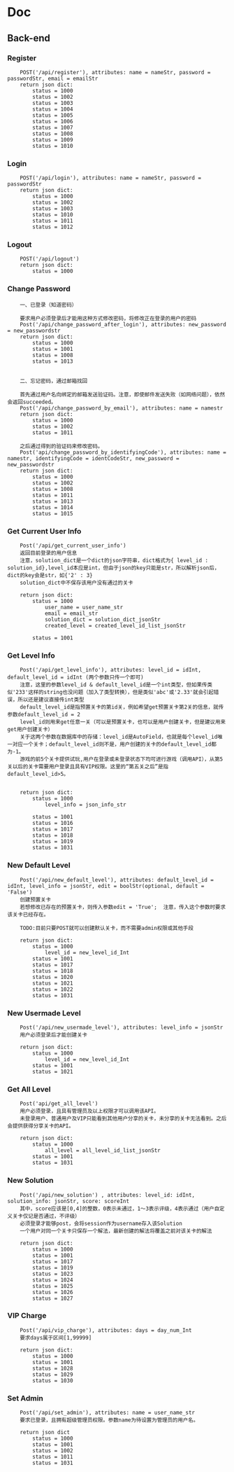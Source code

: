 # Doc

## Back-end

### Register
        POST('/api/register'), attributes: name = nameStr, password = passwordStr, email = emailStr
        return json dict:
            status = 1000
            status = 1002
            status = 1003 
            status = 1004
            status = 1005
            status = 1006
            status = 1007
            status = 1008
            status = 1009
            status = 1010

### Login
        POST('/api/login'), attributes: name = nameStr, password = passwordStr
        return json dict:
            status = 1000
            status = 1002
            status = 1003
            status = 1010
            status = 1011
            status = 1012

### Logout
        POST('/api/logout')
        return json dict:
            status = 1000

### Change Password
        一、已登录（知道密码）

        要求用户必须登录后才能用这种方式修改密码，将修改正在登录的用户的密码
        Post('/api/change_password_after_login'), attributes: new_password = new_passwordstr
        return json dict:
            status = 1000
            status = 1001
            status = 1008
            status = 1013


        二、忘记密码，通过邮箱找回

        首先通过用户名向绑定的邮箱发送验证码。注意，即使邮件发送失败（如网络问题），依然会返回succeeded。
        Post('/api/change_password_by_email'), attributes: name = namestr
        return json dict:
            status = 1000
            status = 1002
            status = 1011

        之后通过得到的验证码来修改密码。
        Post('api/change_password_by_identifyingCode'), attributes: name = namestr, identifyingCode = identCodeStr, new_password = new_passwordstr
        return json dict:
            status = 1000
            status = 1002
            status = 1008
            status = 1011
            status = 1013
            status = 1014
            status = 1015

### Get Current User Info
        Post('/api/get_current_user_info')
        返回目前登录的用户信息
        注意，solution_dict是一个dict的json字符串，dict格式为{ level_id : solution_id},level_id本应是int，但由于json的key只能是str，所以解析json后，dict的key会是str，如{'2' : 3}
        solution_dict中不保存该用户没有通过的关卡

        return json dict:
            status = 1000
                user_name = user_name_str
                email = email_str
                solution_dict = solution_dict_jsonStr 
                created_level = created_level_id_list_jsonStr

            status = 1001




### Get Level Info
        Post('/api/get_level_info'), attributes: level_id = idInt, default_level_id = idInt (两个参数只传一个即可)
        注意，这里的参数level_id & default_level_id是一个int类型，但如果传类似'233'这样的string也没问题（加入了类型转换），但是类似'abc'或'2.33'就会引起错误，所以还是建议直接传int类型
        default_level_id是指预置关卡的第id关，例如希望get预置关卡第2关的信息，就传参数default_level_id = 2
        level_id则用来get任意一关（可以是预置关卡，也可以是用户创建关卡，但是建议用来get用户创建关卡）
        关于这两个参数在数据库中的存储：level_id是AutoField，也就是每个level_id唯一对应一个关卡；default_level_id则不是，用户创建的关卡的default_level_id都为-1。
        游戏的前5个关卡提供试玩,用户在登录或未登录状态下均可进行游戏（调用API），从第5关以后的关卡需要用户登录且具有VIP权限。这里的“第五关之后”是指default_level_id>5。
        

        return json dict:
            status = 1000
                level_info = json_info_str

            status = 1001
            status = 1016
            status = 1017
            status = 1018
            status = 1019
            status = 1031
            

### New Default Level
        Post('/api/new_default_level'), attributes: default_level_id = idInt, level_info = jsonStr, edit = boolStr(optional, default = 'False')
        创建预置关卡
        若想修改已存在的预置关卡，则传入参数edit = 'True';  注意，传入这个参数时要求该关卡已经存在。

        TODO:目前只要POST就可以创建默认关卡，而不需要admin权限或其他手段

        return json dict:
            status = 1000
                level_id = new_level_id_Int
            status = 1001
            status = 1017
            status = 1018
            status = 1020
            status = 1021
            status = 1022
            status = 1031
            
### New Usermade Level
        Post('/api/new_usermade_level'), attributes: level_info = jsonStr
        用户必须登录后才能创建关卡

        return json dict:
            status = 1000
                level_id = new_level_id_Int
            status = 1001
            status = 1021

### Get All Level
        Post('api/get_all_level')
        用户必须登录，且具有管理员及以上权限才可以调用该API。
        未登录用户、普通用户及VIP只能看到其他用户分享的关卡，未分享的关卡无法看到。之后会提供获得分享关卡的API。

        return json dict:
            status = 1000
                all_level = all_level_id_list_jsonStr
            status = 1001
            status = 1031
    
### New Solution
        Post('/api/new_solution') , attributes: level_id: idInt, solution_info: jsonStr, score: scoreInt
        其中，score应该是[0,4]的整数，0表示未通过，1～3表示评级，4表示通过（用户自定义关卡仅记是否通过，不评级）
        必须登录才能够post，会将session作为username存入该Solution
        一个用户对同一个关卡只保存一个解法，最新创建的解法将覆盖之前对该关卡的解法

        return json dict:
            status = 1000
            status = 1001
            status = 1017
            status = 1019
            status = 1023
            status = 1024
            status = 1025
            status = 1026
            status = 1027

### VIP Charge
        Post('/api/vip_charge'), attributes: days = day_num_Int
        要求days属于区间[1,99999]

        return json dict:
            status = 1000
            status = 1001
            status = 1028
            status = 1029
            status = 1030

### Set Admin
        Post('/api/set_admin'), attributes: name = user_name_str
        要求已登录，且拥有超级管理员权限。参数name为待设置为管理员的用户名。

        return json dict
            status = 1000
            status = 1001
            status = 1002
            status = 1011
            status = 1031